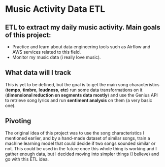 # Music Activity Data ETL

## ETL to extract my daily music activity. Main goals of this project:
- Practice and learn about data engineering tools such as Airflow and AWS services related to this field.
- Monitor my music data (i really love music).

## What data will I track
This is yet to be defined, but the goal is to get the main song characteristics (**tempo**, **timbre**, **loudness**, **etc**) run some data transformations on it (**dimensional reduction on segments data mostly**) and use the Genius API to retrieve song lyrics and run **sentiment analysis** on them (a very basic one).

## Pivoting
The original idea of this project was to use the song characteristics I mentioned earlier, and by a hand-made dataset of similar songs, train a machine learning model that could decide if two songs sounded similar or not. This could be used in the future once this whole thing is working and I gather enough data, but I decided moving into simpler things (I believe) and go with this ETL idea.